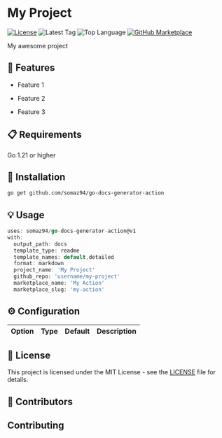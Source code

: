 # My Project

[![License](https://img.shields.io/github/license/)](https://github.com/)
![Latest Tag](https://img.shields.io/github/v/tag/)
![Top Language](https://img.shields.io/github/languages/top/?color=green&logo=go&logoColor=b)
[![GitHub Marketplace](https://img.shields.io/badge/Marketplace--blue?logo=github)](https://github.com/marketplace/actions/)

My awesome project

## 🚀 Features


- Feature 1

- Feature 2

- Feature 3


## 📋 Requirements

Go 1.21 or higher

## 🔧 Installation

```bash
go get github.com/somaz94/go-docs-generator-action
```

## 💡 Usage

```go
uses: somaz94/go-docs-generator-action@v1
with:
  output_path: docs
  template_type: readme
  template_names: default,detailed
  format: markdown
  project_name: 'My Project'
  github_repo: 'username/my-project'
  marketplace_name: 'My Action'
  marketplace_slug: 'my-action'

```

## ⚙️ Configuration

| Option | Type | Default | Description |
|--------|------|---------|-------------|


## 📝 License

This project is licensed under the MIT License - see the [LICENSE](LICENSE) file for details.

## 👥 Contributors



## Contributing


